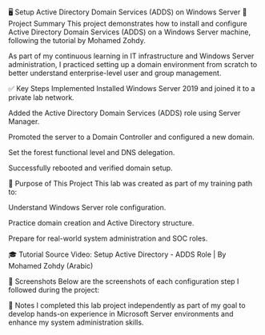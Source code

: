 
🖥️ Setup Active Directory Domain Services (ADDS) on Windows Server
📌 Project Summary
This project demonstrates how to install and configure Active Directory Domain Services (ADDS) on a Windows Server machine, following the tutorial by Mohamed Zohdy.

As part of my continuous learning in IT infrastructure and Windows Server administration, I practiced setting up a domain environment from scratch to better understand enterprise-level user and group management.

✅ Key Steps Implemented
Installed Windows Server 2019 and joined it to a private lab network.

Added the Active Directory Domain Services (ADDS) role using Server Manager.

Promoted the server to a Domain Controller and configured a new domain.

Set the forest functional level and DNS delegation.

Successfully rebooted and verified domain setup.

🎯 Purpose of This Project
This lab was created as part of my training path to:

Understand Windows Server role configuration.

Practice domain creation and Active Directory structure.

Prepare for real-world system administration and SOC roles.

🎓 Tutorial Source
Video: Setup Active Directory - ADDS Role | By Mohamed Zohdy (Arabic)

📸 Screenshots
Below are the screenshots of each configuration step I followed during the project:

🧠 Notes
I completed this lab project independently as part of my goal to develop hands-on experience in Microsoft Server environments and enhance my system administration skills.


